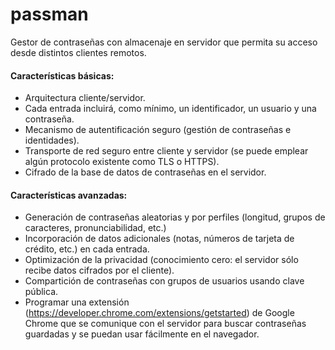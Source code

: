 # passman
Gestor de contraseñas con almacenaje en servidor que permita su acceso desde distintos clientes remotos.

#### Características básicas:
- Arquitectura cliente/servidor.
- Cada entrada incluirá, como mínimo, un identificador, un usuario y una contraseña.
- Mecanismo de autentificación seguro (gestión de contraseñas e identidades).
- Transporte de red seguro entre cliente y servidor (se puede emplear algún protocolo existente
como TLS o HTTPS).
- Cifrado de la base de datos de contraseñas en el servidor.

#### Características avanzadas:
- Generación de contraseñas aleatorias y por perfiles (longitud, grupos de caracteres, pronunciabilidad, etc.)
- Incorporación de datos adicionales (notas, números de tarjeta de crédito, etc.) en cada entrada.
- Optimización de la privacidad (conocimiento cero: el servidor sólo recibe datos cifrados por el cliente).
- Compartición de contraseñas con grupos de usuarios usando clave pública.
- Programar una extensión (https://developer.chrome.com/extensions/getstarted) de Google Chrome que se comunique con el servidor para buscar contraseñas guardadas y se puedan
usar fácilmente en el navegador.

